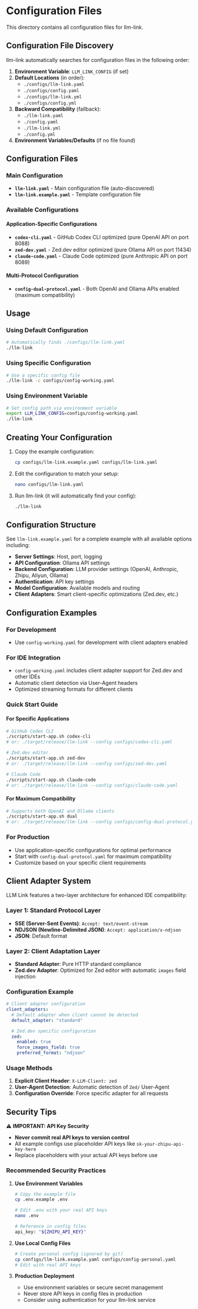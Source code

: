 # Configuration Files

This directory contains all configuration files for llm-link.

## Configuration File Discovery

llm-link automatically searches for configuration files in the following order:

1. **Environment Variable**: `LLM_LINK_CONFIG` (if set)
2. **Default Locations** (in order):
   - `./configs/llm-link.yaml`
   - `./configs/config.yaml`
   - `./configs/llm-link.yml`
   - `./configs/config.yml`
3. **Backward Compatibility** (fallback):
   - `./llm-link.yaml`
   - `./config.yaml`
   - `./llm-link.yml`
   - `./config.yml`
4. **Environment Variables/Defaults** (if no file found)

## Configuration Files

### Main Configuration
- **`llm-link.yaml`** - Main configuration file (auto-discovered)
- **`llm-link.example.yaml`** - Template configuration file

### Available Configurations

#### **Application-Specific Configurations**
- **`codex-cli.yaml`** - GitHub Codex CLI optimized (pure OpenAI API on port 8088)
- **`zed-dev.yaml`** - Zed.dev editor optimized (pure Ollama API on port 11434)
- **`claude-code.yaml`** - Claude Code optimized (pure Anthropic API on port 8089)

#### **Multi-Protocol Configuration**
- **`config-dual-protocol.yaml`** - Both OpenAI and Ollama APIs enabled (maximum compatibility)

## Usage

### Using Default Configuration
```bash
# Automatically finds ./configs/llm-link.yaml
./llm-link
```

### Using Specific Configuration
```bash
# Use a specific config file
./llm-link -c configs/config-working.yaml
```

### Using Environment Variable
```bash
# Set config path via environment variable
export LLM_LINK_CONFIG=configs/config-working.yaml
./llm-link
```

## Creating Your Configuration

1. Copy the example configuration:
   ```bash
   cp configs/llm-link.example.yaml configs/llm-link.yaml
   ```

2. Edit the configuration to match your setup:
   ```bash
   nano configs/llm-link.yaml
   ```

3. Run llm-link (it will automatically find your config):
   ```bash
   ./llm-link
   ```

## Configuration Structure

See `llm-link.example.yaml` for a complete example with all available options including:

- **Server Settings**: Host, port, logging
- **API Configuration**: Ollama API settings
- **Backend Configuration**: LLM provider settings (OpenAI, Anthropic, Zhipu, Aliyun, Ollama)
- **Authentication**: API key settings
- **Model Configuration**: Available models and routing
- **Client Adapters**: Smart client-specific optimizations (Zed.dev, etc.)

## Configuration Examples

### For Development
- Use `config-working.yaml` for development with client adapters enabled

### For IDE Integration
- `config-working.yaml` includes client adapter support for Zed.dev and other IDEs
- Automatic client detection via User-Agent headers
- Optimized streaming formats for different clients

### Quick Start Guide

#### **For Specific Applications**
```bash
# GitHub Codex CLI
./scripts/start-app.sh codex-cli
# or: ./target/release/llm-link --config configs/codex-cli.yaml

# Zed.dev editor
./scripts/start-app.sh zed-dev
# or: ./target/release/llm-link --config configs/zed-dev.yaml

# Claude Code
./scripts/start-app.sh claude-code
# or: ./target/release/llm-link --config configs/claude-code.yaml
```

#### **For Maximum Compatibility**
```bash
# Supports both OpenAI and Ollama clients
./scripts/start-app.sh dual
# or: ./target/release/llm-link --config configs/config-dual-protocol.yaml
```

### For Production
- Use application-specific configurations for optimal performance
- Start with `config-dual-protocol.yaml` for maximum compatibility
- Customize based on your specific client requirements

## Client Adapter System

LLM Link features a two-layer architecture for enhanced IDE compatibility:

### Layer 1: Standard Protocol Layer
- **SSE (Server-Sent Events)**: `Accept: text/event-stream`
- **NDJSON (Newline-Delimited JSON)**: `Accept: application/x-ndjson`
- **JSON**: Default format

### Layer 2: Client Adaptation Layer
- **Standard Adapter**: Pure HTTP standard compliance
- **Zed.dev Adapter**: Optimized for Zed editor with automatic `images` field injection

### Configuration Example
```yaml
# Client adapter configuration
client_adapters:
  # Default adapter when client cannot be detected
  default_adapter: "standard"

  # Zed.dev specific configuration
  zed:
    enabled: true
    force_images_field: true
    preferred_format: "ndjson"
```

### Usage Methods
1. **Explicit Client Header**: `X-LLM-Client: zed`
2. **User-Agent Detection**: Automatic detection of `Zed/` User-Agent
3. **Configuration Override**: Force specific adapter for all requests

## Security Tips

⚠️ **IMPORTANT: API Key Security**

- **Never commit real API keys to version control**
- All example configs use placeholder API keys like `sk-your-zhipu-api-key-here`
- Replace placeholders with your actual API keys before use

### Recommended Security Practices

1. **Use Environment Variables**
   ```bash
   # Copy the example file
   cp .env.example .env

   # Edit .env with your real API keys
   nano .env

   # Reference in config files
   api_key: "${ZHIPU_API_KEY}"
   ```

2. **Use Local Config Files**
   ```bash
   # Create personal config (ignored by git)
   cp configs/llm-link.example.yaml configs/config-personal.yaml
   # Edit with real API keys
   ```

3. **Production Deployment**
   - Use environment variables or secure secret management
   - Never store API keys in config files in production
   - Consider using authentication for your llm-link service
